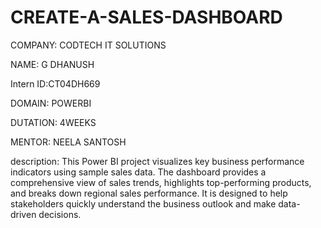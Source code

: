 # CREATE-A-SALES-DASHBOARD
COMPANY: CODTECH IT SOLUTIONS

NAME: G DHANUSH

Intern ID:CT04DH669

DOMAIN: POWERBI

DUTATION: 4WEEKS

MENTOR: NEELA SANTOSH

description: This Power BI project visualizes key business performance indicators using sample sales data. The dashboard provides a comprehensive view of sales trends, highlights top-performing products, and breaks down regional sales performance. It is designed to help stakeholders quickly understand the business outlook and make data-driven decisions.
